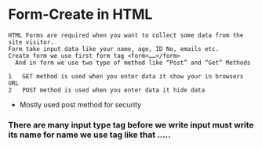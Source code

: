 #  Form-Create in HTML

    HTML Forms are required when you want to collect some data from the site visitor. 
    Form take input data like your name, age, ID No, emails etc.
    Create form we use first form tag <form>……</form>
      And in form we use two type of method like “Post” and “Get” Methods

    1	GET method is used when you enter data it show your in browsers URL 
    2	POST method is used when you enter data it hide data
     
* Mostly used post method for security

### There are many input type tag before we write input must write its name for name we use <label>tag like that <label>…..</label>

   
   